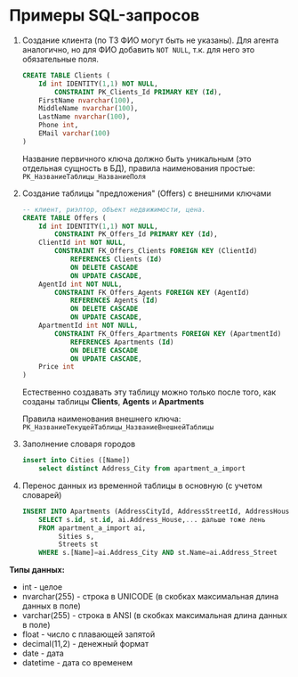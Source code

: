 # Примеры SQL-запросов

1. Создание клиента (по ТЗ ФИО могут быть не указаны). Для агента аналогично, но для ФИО добавить `NOT NULL`, т.к. для него это обязательные поля.

    ```sql
    CREATE TABLE Clients (
        Id int IDENTITY(1,1) NOT NULL, 
            CONSTRAINT PK_Clients_Id PRIMARY KEY (Id),
        FirstName nvarchar(100),
        MiddleName nvarchar(100),
        LastName nvarchar(100),
        Phone int,
        EMail varchar(100)
    )
    ```

    Название первичного ключа должно быть уникальным (это отдельная сущность в БД), правила наименования простые: `PK_НазваниеТаблицы_НазваниеПоля`

2. Создание таблицы "предложения" (Offers) с внешними ключами

    ```sql
    -- клиент, риэлтор, объект недвижимости, цена.
    CREATE TABLE Offers (
        Id int IDENTITY(1,1) NOT NULL,
            CONSTRAINT PK_Offers_Id PRIMARY KEY (Id),
        ClientId int NOT NULL,
            CONSTRAINT FK_Offers_Clients FOREIGN KEY (ClientId)
                REFERENCES Clients (Id)
                ON DELETE CASCADE
                ON UPDATE CASCADE,
        AgentId int NOT NULL,
            CONSTRAINT FK_Offers_Agents FOREIGN KEY (AgentId)
                REFERENCES Agents (Id)
                ON DELETE CASCADE
                ON UPDATE CASCADE,
        ApartmentId int NOT NULL,
            CONSTRAINT FK_Offers_Apartments FOREIGN KEY (ApartmentId)
                REFERENCES Apartments (Id)
                ON DELETE CASCADE
                ON UPDATE CASCADE,
        Price int
    )
    ```

    Естественно создавать эту таблицу можно только после того, как созданы таблицы **Clients**, **Agents** и **Apartments**

    Правила наименования внешнего ключа: `PK_НазваниеТекущейТаблицы_НазваниеВнешнейТаблицы`

3. Заполнение словаря городов

    ```sql
    insert into Cities ([Name]) 
        select distinct Address_City from apartment_a_import
    ```

4. Перенос данных из временной таблицы в основную (с учетом словарей)

    ```sql
    INSERT INTO Apartments (AddressCityId, AddressStreetId, AddressHouse, AddressNumber,... дельше мне лень писать )
        SELECT s.id, st.id, ai.Address_House,... дальше тоже лень
        FROM apartment_a_import ai, 
             Sities s,
             Streets st
        WHERE s.[Name]=ai.Address_City AND st.Name=ai.Address_Street
    ```

**Типы данных:**

* int - целое
* nvarchar(255) - строка в UNICODE (в скобках максимальная длина данных в поле)
* varchar(255) - строка в ANSI (в скобках максимальная длина данных в поле)
* float - число с плавающей запятой
* decimal(11,2) - денежный формат
* date - дата
* datetime - дата со временем